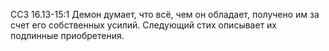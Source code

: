 ССЗ 16.13-15:1	Демон думает, что всё, чем он обладает, получено им за счет его собственных усилий. Следующий стих описывает их подлинные приобретения.